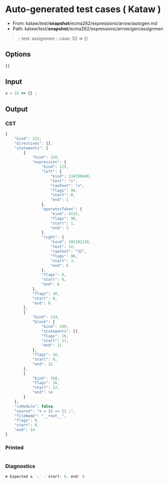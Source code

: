 # Auto-generated test cases ( Kataw )
- From: kataw/test/__snapshot__/ecma262/expressions/arrow/autogen.md
- Path: kataw/test/__snapshot__/ecma262/expressions/arrow/gen/assignmen
> :: test: assignmen
> :: case: 32 => {}
## Options

`````js
{}
`````
## Input

`````js
x = 32 => {} ;
`````
## Output

### CST

```javascript
{
    "kind": 122,
    "directives": [],
    "statements": [
        {
            "kind": 120,
            "expression": {
                "kind": 125,
                "left": {
                    "kind": 134299649,
                    "text": "x",
                    "rawText": "x",
                    "flags": 96,
                    "start": 0,
                    "end": 1
                },
                "operatorToken": {
                    "kind": 4125,
                    "flags": 96,
                    "start": 1,
                    "end": 3
                },
                "right": {
                    "kind": 201392130,
                    "text": 32,
                    "rawText": "32",
                    "flags": 96,
                    "start": 3,
                    "end": 6
                },
                "flags": 0,
                "start": 0,
                "end": 6
            },
            "flags": 16,
            "start": 0,
            "end": 6
        },
        {
            "kind": 124,
            "block": {
                "kind": 249,
                "statements": [],
                "flags": 16,
                "start": 11,
                "end": 11
            },
            "flags": 16,
            "start": 9,
            "end": 12
        },
        {
            "kind": 168,
            "flags": 16,
            "start": 12,
            "end": 14
        }
    ],
    "isModule": false,
    "source": "x = 32 => {} ;",
    "fileName": "__root__",
    "flags": 0,
    "start": 0,
    "end": 14
}
```

### Printed

```javascript

```

### Diagnostics

```javascript
✖ Expected a `;` - start: 6, end: 9

```

